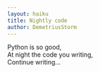 ```yaml
---
layout: haiku
title: Nightly code
author: DemetriusStorm
---
```


Python is so good,<br>
At night the code you writing,<br>
Continue writing...<br>
